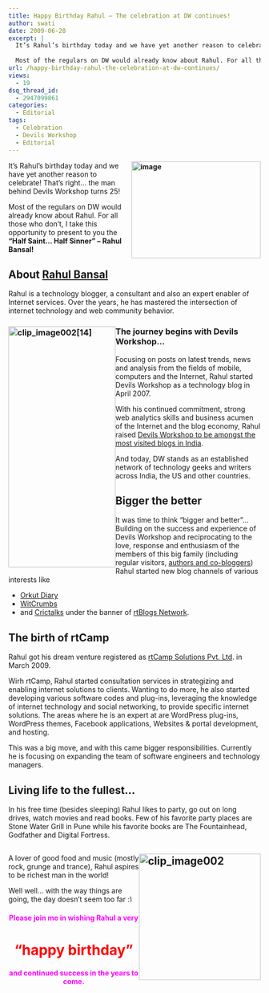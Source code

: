 ```yaml
---
title: Happy Birthday Rahul – The celebration at DW continues!
author: swati
date: 2009-06-28
excerpt: |
  It’s Rahul’s birthday today and we have yet another reason to celebrate! That’s right… the man behind Devils Workshop turns 25!
  
  Most of the regulars on DW would already know about Rahul. For all those who don’t, I take this opportunity to present to you the “Half Saint... Half Sinner” - Rahul Bansal!
url: /happy-birthday-rahul-the-celebration-at-dw-continues/
views:
  - 19
dsq_thread_id:
  - 2947099861
categories:
  - Editorial
tags:
  - Celebration
  - Devils Workshop
  - Editorial
---
```

**<img class="alignright wp-image-50033" style="border: 0pt none;margin-left: 0px;margin-right: 0px" src="http://cdn.devilsworkshop.org/files/2009/06/image71.png" border="0" alt="image" width="258" height="193" align="right" />**

It’s Rahul’s birthday today and we have yet another reason to celebrate! That’s right… the man behind Devils Workshop turns 25!

Most of the regulars on DW would already know about Rahul. For all those who don’t, I take this opportunity to present to you the **“Half Saint&#8230; Half Sinner” &#8211; Rahul Bansal!**

## About [Rahul Bansal][1]

Rahul is a technology blogger, a consultant and also an expert enabler of Internet services. Over the years, he has mastered the intersection of internet technology and web community behavior.

### <img class="alignright" style="border: 0pt none;margin-left: 0px;margin-right: 0px" src="http://cdn.devilsworkshop.org/files/2009/06/clip-image002141.jpg" border="0" alt="clip_image002[14]" width="214" height="480" align="left" />The journey begins with Devils Workshop…

Focusing on posts on latest trends, news and analysis from the fields of mobile, computers and the Internet, Rahul started Devils Workshop as a technology blog in April 2007.

With his continued commitment, strong web analytics skills and business acumen of the Internet and the blog economy, Rahul raised [Devils Workshop to be amongst the most visited blogs in India][2].

And today, DW stands as an established network of technology geeks and writers across India, the US and other countries.

## Bigger the better

It was time to think “bigger and better”… Building on the success and experience of Devils Workshop and reciprocating to the love, response and enthusiasm of the members of this big family (including regular visitors, [authors and co-bloggers][3]) Rahul started new blog channels of various interests like

  * <a href="http://www.orkutdiary.com/" onclick="_gaq.push(['_trackEvent', 'outbound-article', 'http://www.orkutdiary.com/', 'Orkut Diary']);" >Orkut Diary</a>
  * <a href="http://www.witcrumbs.com/" onclick="_gaq.push(['_trackEvent', 'outbound-article', 'http://www.witcrumbs.com/', 'WitCrumbs']);" >WitCrumbs</a>
  * and <a href="http://www.crictalks.com/" onclick="_gaq.push(['_trackEvent', 'outbound-article', 'http://www.crictalks.com/', 'Crictalks']);" >Crictalks</a> under the banner of <a href="http://www.rtblogs.com/" onclick="_gaq.push(['_trackEvent', 'outbound-article', 'http://www.rtblogs.com/', 'rtBlogs Network']);" >rtBlogs Network</a>.

## The birth of rtCamp

Rahul got his dream venture registered as <a href="http://www.rtcamp.com/" onclick="_gaq.push(['_trackEvent', 'outbound-article', 'http://www.rtcamp.com/', 'rtCamp Solutions Pvt. Ltd']);" >rtCamp Solutions Pvt. Ltd</a>. in March 2009.

Wirh rtCamp, Rahul started consultation services in strategizing and enabling internet solutions to clients. Wanting to do more, he also started developing various software codes and plug-ins, leveraging the knowledge of internet technology and social networking, to provide specific internet solutions. The areas where he is an expert at are WordPress plug-ins, WordPress themes, Facebook applications, Websites & portal development, and hosting.

This was a big move, and with this came bigger responsibilities. Currently he is focusing on expanding the team of software engineers and technology managers.

## Living life to the fullest&#8230;

In his free time (besides sleeping) Rahul likes to party, go out on long drives, watch movies and read books. Few of his favorite party places are Stone Water Grill in Pune while his favorite books are The Fountainhead, Godfather and Digital Fortress.

## <img class="alignleft" style="border: 0pt none;margin-left: 0px;margin-right: 0px" src="http://cdn.devilsworkshop.org/files/2009/06/clip-image00239.jpg" border="0" alt="clip_image002" width="243" height="252" align="right" />

A lover of good food and music (mostly rock, grunge and trance), Rahul aspires to be richest man in the world!

Well well… with the way things are going, the day doesn’t seem too far <img src="http://devilsworkshop.org/wp-includes/images/smilies/simple-smile.png" alt=":)" class="wp-smiley" style="height: 1em; max-height: 1em;" />

<h4 style="text-align: center">
  <span style="color: #ff00ff"><span>Please join me in wishing <strong>Rahul </strong></span><span>a very </span></span>
</h4>

<h1 style="text-align: center">
  <span style="color: #ff00ff"><span style="color: #ff0000"><span><span>&#8220;happy birthday&#8221;</span></span></span></span>
</h1>

<h4 style="text-align: center">
  <span style="color: #ff00ff"><span>and continued success in the years to come.</span></span>
</h4>

 [1]: http://devilsworkshop.org/author/rahul/
 [2]: http://devilsworkshop.org/devils-workshop-ranked-3-in-india/
 [3]: http://devilsworkshop.org/list-of-authors/
